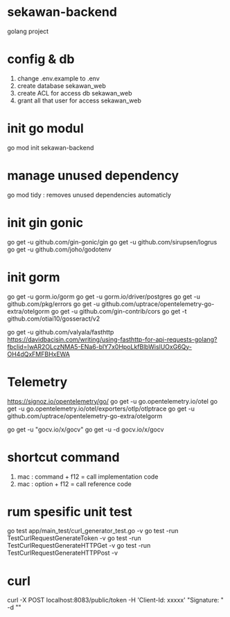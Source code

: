 # sekawan-backend
golang project

# config & db
1. change .env.example to .env
2. create database sekawan_web
3. create ACL for access db sekawan_web
4. grant all that user for access sekawan_web

# init go modul
go mod init sekawan-backend

# manage unused dependency
go mod tidy : removes unused dependencies automaticly

# init gin gonic
go get -u github.com/gin-gonic/gin
go get -u github.com/sirupsen/logrus
go get -u github.com/joho/godotenv

# init gorm
go get -u gorm.io/gorm
go get -u gorm.io/driver/postgres
go get -u github.com/pkg/errors
go get -u github.com/uptrace/opentelemetry-go-extra/otelgorm
go get -u github.com/gin-contrib/cors
go get -t github.com/otiai10/gosseract/v2

go get -u github.com/valyala/fasthttp
https://davidbacisin.com/writing/using-fasthttp-for-api-requests-golang?fbclid=IwAR2OLczNMA5-ENa6-blY7x0HpoLkfBlbWislUOxG6Qy-OH4dQxFMFBHxEWA

# Telemetry
https://signoz.io/opentelemetry/go/
go get -u go.opentelemetry.io/otel
go get -u go.opentelemetry.io/otel/exporters/otlp/otlptrace
go get -u github.com/uptrace/opentelemetry-go-extra/otelgorm

go get -u "gocv.io/x/gocv"
go get -u -d gocv.io/x/gocv

# shortcut command
1. mac : command + f12 = call implementation code
2. mac : option + f12 = call reference code

# rum spesific unit test
go test app/main_test/curl_generator_test.go -v
go test -run TestCurlRequestGenerateToken -v
go test -run TestCurlRequestGenerateHTTPGet -v
go test -run TestCurlRequestGenerateHTTPPost -v

# curl
curl -X POST localhost:8083/public/token -H 'Client-Id: xxxxx' "Signature: " -d ""